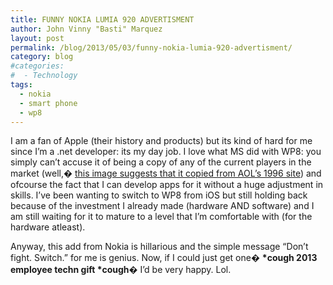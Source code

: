 ```yaml
---
title: FUNNY NOKIA LUMIA 920 ADVERTISMENT
author: John Vinny "Basti" Marquez
layout: post
permalink: /blog/2013/05/03/funny-nokia-lumia-920-advertisment/
category: blog
#categories:
#  - Technology
tags:
  - nokia
  - smart phone
  - wp8
---
```

I am a fan of Apple (their history and products) but its kind of hard for me since I&#8217;m a .net developer: its my day job. I love what MS did with WP8: you simply can&#8217;t accuse it of being a copy of any of the current players in the market (well,� <a href="http://tekblurb.com/2012/05/windows-aol-image/" target="_blank">this image suggests that it copied from AOL&#8217;s 1996 site</a>) and ofcourse the fact that I can develop apps for it without a huge adjustment in skills. I&#8217;ve been wanting to switch to WP8 from iOS but still holding back because of the investment I already made (hardware AND software) and I am still waiting for it to mature to a level that I&#8217;m comfortable with (for the hardware atleast).

Anyway, this add from Nokia is hillarious and the simple message &#8220;Don&#8217;t fight. Switch.&#8221; for me is genius. Now, if I could just get one� **\*cough 2013 employee techn gift \*cough**� I&#8217;d be very happy. Lol.